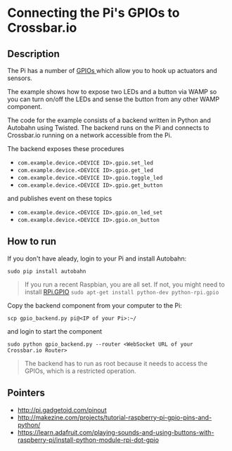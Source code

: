 # Connecting the Pi's GPIOs to Crossbar.io

## Description

The Pi has a number of [GPIOs ](https://www.raspberrypi.org/documentation/usage/gpio/) which allow you to hook up actuators and sensors.

The example shows how to expose two LEDs and a button via WAMP so you can turn on/off the LEDs and sense the button from any other WAMP component.

The code for the example consists of a backend written in Python and Autobahn using Twisted. The backend runs on the Pi and connects to Crossbar.io running on a network accessible from the Pi.

The backend exposes these procedures

* `com.example.device.<DEVICE ID>.gpio.set_led`
* `com.example.device.<DEVICE ID>.gpio.get_led`
* `com.example.device.<DEVICE ID>.gpio.toggle_led`
* `com.example.device.<DEVICE ID>.gpio.get_button`

and publishes event on these topics

* `com.example.device.<DEVICE ID>.gpio.on_led_set`
* `com.example.device.<DEVICE ID>.gpio.on_button`

## How to run

If you don't have aleady, login to your Pi and install Autobahn:

```console
sudo pip install autobahn
```

> If you run a recent Raspbian, you are all set. If not, you might need to install [RPi.GPIO](https://pypi.python.org/pypi/RPi.GPIO) `sudo apt-get install python-dev python-rpi.gpio`


Copy the backend component from your computer to the Pi:

```console
scp gpio_backend.py pi@<IP of your Pi>:~/
```

and login to start the component

```
sudo python gpio_backend.py --router <WebSocket URL of your Crossbar.io Router>
```

> The backend has to run as root because it needs to access the GPIOs, which is a restricted operation. 


## Pointers

* http://pi.gadgetoid.com/pinout
* http://makezine.com/projects/tutorial-raspberry-pi-gpio-pins-and-python/
* https://learn.adafruit.com/playing-sounds-and-using-buttons-with-raspberry-pi/install-python-module-rpi-dot-gpio




